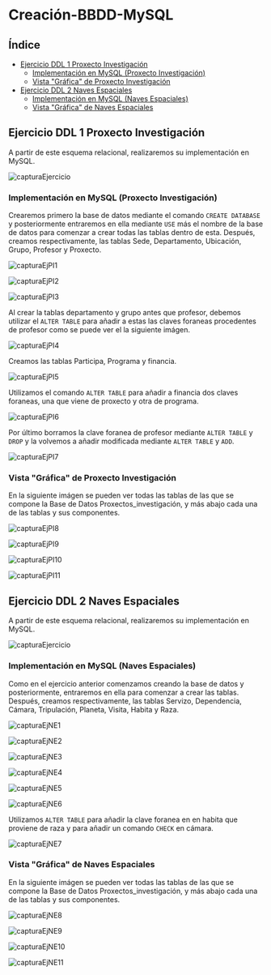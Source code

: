 # Creación-BBDD-MySQL
## Índice
* [Ejercicio DDL 1 Proxecto Investigación](#Ejercicio-DDL-1-Proxecto-Investigación)
  * [Implementación en MySQL (Proxecto Investigación)](#Implementación-en-MySQL-(Proxecto-Investigación))
  * [Vista "Gráfica" de Proxecto Investigación](#Vista-"Gráfica"-de-Proxecto-Investigación)
* [Ejercicio DDL 2 Naves Espaciales](#Ejercicio-DDL-2-Naves-Espaciales)
  * [Implementación en MySQL (Naves Espaciales)](#Implementación-en-MySQL-(Naves-Espaciales))
  * [Vista "Gráfica" de Naves Espaciales](#Vista-"Gráfica"-de-Naves-Espaciales)


 ## Ejercicio DDL 1 Proxecto Investigación
 
 A partir de este esquema relacional, realizaremos su implementación en MySQL.
 
  ![capturaEjercicio](https://github.com/davidgchaves/first-steps-with-git-and-github-wirtz-asir1-and-dam1/blob/master/exercicios-ddl/1-proxectos-de-investigacion/img/1-proxectos-de-investigacion-relacional.jpeg)
  
### Implementación en MySQL (Proxecto Investigación)
Crearemos primero la base de datos mediante el comando  `CREATE DATABASE`  y posteriormente entraremos en ella mediante `USE` más el nombre de la base de datos para comenzar a crear todas las tablas dentro de esta.
Después, creamos respectivamente, las tablas Sede, Departamento, Ubicación, Grupo, Profesor y Proxecto.

![capturaEjPI1](https://github.com/nekaneAmeijeiras/Apuntes-SQL/blob/master/ImagenesEjerciciosDDL/Capturas%20Proxectos_Investigaci%C3%B3n/Captura%201.PNG)

![capturaEjPI2](https://github.com/nekaneAmeijeiras/Apuntes-SQL/blob/master/ImagenesEjerciciosDDL/Capturas%20Proxectos_Investigaci%C3%B3n/Captura%202.PNG)

![capturaEjPI3](https://github.com/nekaneAmeijeiras/Apuntes-SQL/blob/master/ImagenesEjerciciosDDL/Capturas%20Proxectos_Investigaci%C3%B3n/Captura%203.PNG)

Al crear la tablas departamento y grupo antes que profesor, debemos utilizar el  `ALTER TABLE` para añadir a estas las claves foraneas procedentes de profesor como se puede ver el la siguiente imágen.

![capturaEjPI4](https://github.com/nekaneAmeijeiras/Apuntes-SQL/blob/master/ImagenesEjerciciosDDL/Capturas%20Proxectos_Investigaci%C3%B3n/Captura%204.PNG)

Creamos las tablas Participa, Programa y financia.

![capturaEjPI5](https://github.com/nekaneAmeijeiras/Apuntes-SQL/blob/master/ImagenesEjerciciosDDL/Capturas%20Proxectos_Investigaci%C3%B3n/Captura%205.PNG)

Utilizamos el comando `ALTER TABLE` para añadir a financia dos claves foraneas, una que viene de proxecto y otra de programa.

![capturaEjPI6](https://github.com/nekaneAmeijeiras/Apuntes-SQL/blob/master/ImagenesEjerciciosDDL/Capturas%20Proxectos_Investigaci%C3%B3n/Captura%206.PNG)

Por último borramos la clave foranea de profesor mediante `ALTER TABLE` y `DROP` y la volvemos a añadir modificada mediante `ALTER TABLE` y `ADD`.

![capturaEjPI7](https://github.com/nekaneAmeijeiras/Apuntes-SQL/blob/master/ImagenesEjerciciosDDL/Capturas%20Proxectos_Investigaci%C3%B3n/Captura%207.PNG)


### Vista "Gráfica" de Proxecto Investigación

En la siguiente imágen se pueden ver todas las tablas de las que se compone la Base de Datos Proxectos_investigación, y más abajo cada una de las tablas y sus componentes.

![capturaEjPI8](https://github.com/nekaneAmeijeiras/Apuntes-SQL/blob/master/ImagenesEjerciciosDDL/Capturas%20Proxectos_Investigaci%C3%B3n/Captura%208.PNG)

![capturaEjPI9](https://github.com/nekaneAmeijeiras/Apuntes-SQL/blob/master/ImagenesEjerciciosDDL/Capturas%20Proxectos_Investigaci%C3%B3n/Captura%209.PNG)

![capturaEjPI10](https://github.com/nekaneAmeijeiras/Apuntes-SQL/blob/master/ImagenesEjerciciosDDL/Capturas%20Proxectos_Investigaci%C3%B3n/Captura%2010.PNG)

![capturaEjPI11](https://github.com/nekaneAmeijeiras/Apuntes-SQL/blob/master/ImagenesEjerciciosDDL/Capturas%20Proxectos_Investigaci%C3%B3n/Captura%2011.PNG)


## Ejercicio DDL 2 Naves Espaciales

A partir de este esquema relacional, realizaremos su implementación en MySQL.

![capturaEjercicio](https://github.com/davidgchaves/first-steps-with-git-and-github-wirtz-asir1-and-dam1/blob/master/exercicios-ddl/2-naves-espaciais/img/2-naves-espaciais-relacional.jpeg)

### Implementación en MySQL (Naves Espaciales)

Como en el ejercicio anterior comenzamos creando la base de datos y posteriormente, entraremos en ella para comenzar a crear las tablas. Después, creamos respectivamente, las tablas Servizo, Dependencia, Cámara, Tripulación, Planeta, Visita, Habita y Raza.

![capturaEjNE1](https://github.com/nekaneAmeijeiras/Apuntes-SQL/blob/master/ImagenesEjerciciosDDL/Capturas%20Naves_Espaciales/Captura%201.PNG)

![capturaEjNE2](https://github.com/nekaneAmeijeiras/Apuntes-SQL/blob/master/ImagenesEjerciciosDDL/Capturas%20Naves_Espaciales/Captura%202.PNG)

![capturaEjNE3](https://github.com/nekaneAmeijeiras/Apuntes-SQL/blob/master/ImagenesEjerciciosDDL/Capturas%20Naves_Espaciales/Captura%203.PNG)

![capturaEjNE4](https://github.com/nekaneAmeijeiras/Apuntes-SQL/blob/master/ImagenesEjerciciosDDL/Capturas%20Naves_Espaciales/Captura%204.PNG)

![capturaEjNE5](https://github.com/nekaneAmeijeiras/Apuntes-SQL/blob/master/ImagenesEjerciciosDDL/Capturas%20Naves_Espaciales/Captura%205.PNG)

![capturaEjNE6](https://github.com/nekaneAmeijeiras/Apuntes-SQL/blob/master/ImagenesEjerciciosDDL/Capturas%20Naves_Espaciales/Captura%206.PNG)

Utilizamos `ALTER TABLE` para añadir la clave foranea en en habita que proviene de raza y para añadir un comando `CHECK` en cámara.

![capturaEjNE7](https://github.com/nekaneAmeijeiras/Apuntes-SQL/blob/master/ImagenesEjerciciosDDL/Capturas%20Naves_Espaciales/Captura%207.PNG)

### Vista "Gráfica" de Naves Espaciales

En la siguiente imágen se pueden ver todas las tablas de las que se compone la Base de Datos Proxectos_investigación, y más abajo cada una de las tablas y sus componentes.

![capturaEjNE8](https://github.com/nekaneAmeijeiras/Apuntes-SQL/blob/master/ImagenesEjerciciosDDL/Capturas%20Naves_Espaciales/Captura%208.PNG)

![capturaEjNE9](https://github.com/nekaneAmeijeiras/Apuntes-SQL/blob/master/ImagenesEjerciciosDDL/Capturas%20Naves_Espaciales/Captura%209.PNG)

![capturaEjNE10](https://github.com/nekaneAmeijeiras/Apuntes-SQL/blob/master/ImagenesEjerciciosDDL/Capturas%20Naves_Espaciales/Captura%2010.PNG)

![capturaEjNE11](https://github.com/nekaneAmeijeiras/Apuntes-SQL/blob/master/ImagenesEjerciciosDDL/Capturas%20Naves_Espaciales/Captura%2011.PNG)
